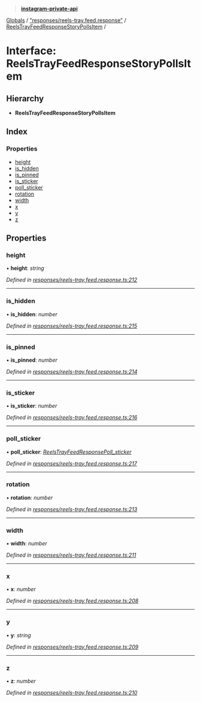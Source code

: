 > **[instagram-private-api](../README.md)**

[Globals](../README.md) / ["responses/reels-tray.feed.response"](../modules/_responses_reels_tray_feed_response_.md) / [ReelsTrayFeedResponseStoryPollsItem](_responses_reels_tray_feed_response_.reelstrayfeedresponsestorypollsitem.md) /

# Interface: ReelsTrayFeedResponseStoryPollsItem

## Hierarchy

* **ReelsTrayFeedResponseStoryPollsItem**

## Index

### Properties

* [height](_responses_reels_tray_feed_response_.reelstrayfeedresponsestorypollsitem.md#height)
* [is_hidden](_responses_reels_tray_feed_response_.reelstrayfeedresponsestorypollsitem.md#is_hidden)
* [is_pinned](_responses_reels_tray_feed_response_.reelstrayfeedresponsestorypollsitem.md#is_pinned)
* [is_sticker](_responses_reels_tray_feed_response_.reelstrayfeedresponsestorypollsitem.md#is_sticker)
* [poll_sticker](_responses_reels_tray_feed_response_.reelstrayfeedresponsestorypollsitem.md#poll_sticker)
* [rotation](_responses_reels_tray_feed_response_.reelstrayfeedresponsestorypollsitem.md#rotation)
* [width](_responses_reels_tray_feed_response_.reelstrayfeedresponsestorypollsitem.md#width)
* [x](_responses_reels_tray_feed_response_.reelstrayfeedresponsestorypollsitem.md#x)
* [y](_responses_reels_tray_feed_response_.reelstrayfeedresponsestorypollsitem.md#y)
* [z](_responses_reels_tray_feed_response_.reelstrayfeedresponsestorypollsitem.md#z)

## Properties

###  height

• **height**: *string*

*Defined in [responses/reels-tray.feed.response.ts:212](https://github.com/dilame/instagram-private-api/blob/173bc62/src/responses/reels-tray.feed.response.ts#L212)*

___

###  is_hidden

• **is_hidden**: *number*

*Defined in [responses/reels-tray.feed.response.ts:215](https://github.com/dilame/instagram-private-api/blob/173bc62/src/responses/reels-tray.feed.response.ts#L215)*

___

###  is_pinned

• **is_pinned**: *number*

*Defined in [responses/reels-tray.feed.response.ts:214](https://github.com/dilame/instagram-private-api/blob/173bc62/src/responses/reels-tray.feed.response.ts#L214)*

___

###  is_sticker

• **is_sticker**: *number*

*Defined in [responses/reels-tray.feed.response.ts:216](https://github.com/dilame/instagram-private-api/blob/173bc62/src/responses/reels-tray.feed.response.ts#L216)*

___

###  poll_sticker

• **poll_sticker**: *[ReelsTrayFeedResponsePoll_sticker](_responses_reels_tray_feed_response_.reelstrayfeedresponsepoll_sticker.md)*

*Defined in [responses/reels-tray.feed.response.ts:217](https://github.com/dilame/instagram-private-api/blob/173bc62/src/responses/reels-tray.feed.response.ts#L217)*

___

###  rotation

• **rotation**: *number*

*Defined in [responses/reels-tray.feed.response.ts:213](https://github.com/dilame/instagram-private-api/blob/173bc62/src/responses/reels-tray.feed.response.ts#L213)*

___

###  width

• **width**: *number*

*Defined in [responses/reels-tray.feed.response.ts:211](https://github.com/dilame/instagram-private-api/blob/173bc62/src/responses/reels-tray.feed.response.ts#L211)*

___

###  x

• **x**: *number*

*Defined in [responses/reels-tray.feed.response.ts:208](https://github.com/dilame/instagram-private-api/blob/173bc62/src/responses/reels-tray.feed.response.ts#L208)*

___

###  y

• **y**: *string*

*Defined in [responses/reels-tray.feed.response.ts:209](https://github.com/dilame/instagram-private-api/blob/173bc62/src/responses/reels-tray.feed.response.ts#L209)*

___

###  z

• **z**: *number*

*Defined in [responses/reels-tray.feed.response.ts:210](https://github.com/dilame/instagram-private-api/blob/173bc62/src/responses/reels-tray.feed.response.ts#L210)*